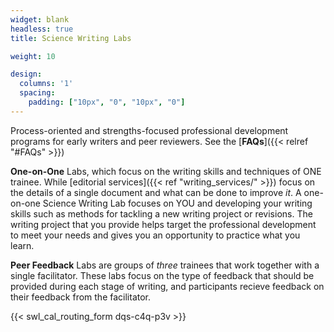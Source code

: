 ```yaml
---
widget: blank
headless: true
title: Science Writing Labs

weight: 10

design:
  columns: '1'
  spacing:
    padding: ["10px", "0", "10px", "0"]
---
```


Process-oriented and strengths-focused professional development programs for early writers and peer reviewers. See the [**FAQs**]({{< relref "#FAQs" >}})

  **One-on-One** Labs, which focus on the writing skills and techniques of ONE trainee. While [editorial services]({{< ref "writing_services/" >}}) focus on the details of a single document and what can be done to improve _it_. A one-on-one Science Writing Lab focuses on YOU and developing your writing skills such as methods for tackling a new writing project or revisions. The writing project that you provide helps target the professional development to meet your needs and gives you an opportunity to practice what you learn.

  **Peer Feedback** Labs are groups of _three_ trainees that work together with a single facilitator. These labs focus on the type of feedback that should be provided during each stage of writing, and participants recieve feedback on their feedback from the facilitator.
  
  {{< swl_cal_routing_form dqs-c4q-p3v >}}
